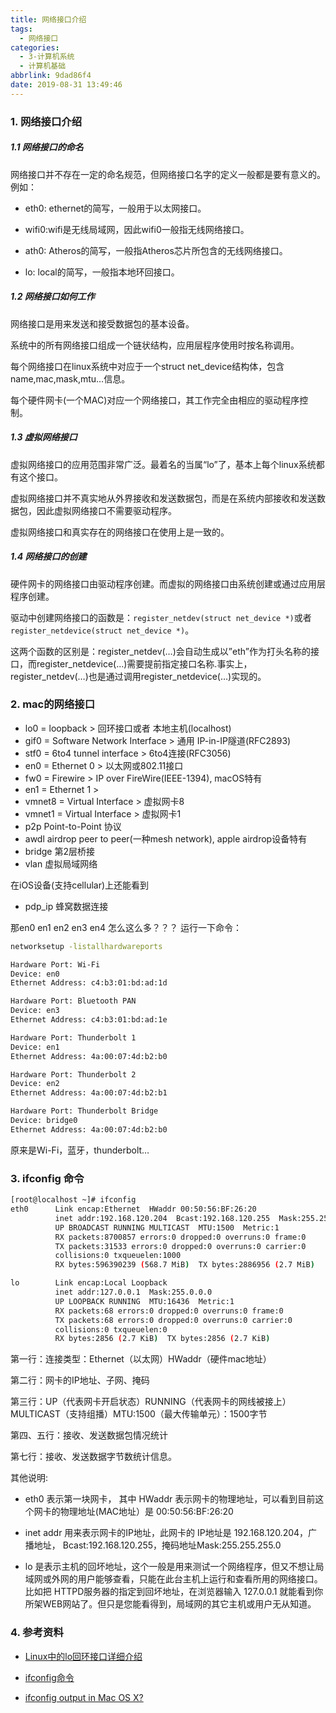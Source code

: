 ```yaml
---
title: 网络接口介绍
tags:
  - 网络接口
categories:
  - 3-计算机系统
  - 计算机基础
abbrlink: 9dad86f4
date: 2019-08-31 13:49:46
---
```


### 1. 网络接口介绍

##### 1.1 网络接口的命名

网络接口并不存在一定的命名规范，但网络接口名字的定义一般都是要有意义的。例如：

+ eth0: ethernet的简写，一般用于以太网接口。

+ wifi0:wifi是无线局域网，因此wifi0一般指无线网络接口。

+ ath0: Atheros的简写，一般指Atheros芯片所包含的无线网络接口。

+ lo: local的简写，一般指本地环回接口。

<!-- more -->

##### 1.2 网络接口如何工作

网络接口是用来发送和接受数据包的基本设备。

系统中的所有网络接口组成一个链状结构，应用层程序使用时按名称调用。

每个网络接口在linux系统中对应于一个struct net_device结构体，包含name,mac,mask,mtu…信息。

每个硬件网卡(一个MAC)对应一个网络接口，其工作完全由相应的驱动程序控制。

##### 1.3 虚拟网络接口

虚拟网络接口的应用范围非常广泛。最着名的当属“lo”了，基本上每个linux系统都有这个接口。

虚拟网络接口并不真实地从外界接收和发送数据包，而是在系统内部接收和发送数据包，因此虚拟网络接口不需要驱动程序。

虚拟网络接口和真实存在的网络接口在使用上是一致的。

##### 1.4 网络接口的创建

硬件网卡的网络接口由驱动程序创建。而虚拟的网络接口由系统创建或通过应用层程序创建。

驱动中创建网络接口的函数是：`register_netdev(struct net_device *)`或者`register_netdevice(struct net_device *)`。

这两个函数的区别是：register_netdev(…)会自动生成以”eth”作为打头名称的接口，而register_netdevice(…)需要提前指定接口名称.事实上，register_netdev(…)也是通过调用register_netdevice(…)实现的。



### 2. mac的网络接口

- lo0 = loopback > 回环接口或者 本地主机(localhost)
- gif0 = Software Network Interface > 通用 IP-in-IP隧道(RFC2893)
- stf0 = 6to4 tunnel interface > 6to4连接(RFC3056)
- en0 = Ethernet 0 > 以太网或802.11接口
- fw0 = Firewire > IP over FireWire(IEEE-1394), macOS特有
- en1 = Ethernet 1 > 
- vmnet8 = Virtual Interface > 虚拟网卡8
- vmnet1 = Virtual Interface > 虚拟网卡1
- p2p Point-to-Point 协议
- awdl airdrop peer to peer(一种mesh network), apple airdrop设备特有
- bridge 第2层桥接
- vlan 虚拟局域网络

在iOS设备(支持cellular)上还能看到

+ pdp_ip 蜂窝数据连接

那en0 en1 en2 en3 en4 怎么这么多？？？ 运行一下命令： 

```bash
networksetup -listallhardwareports

Hardware Port: Wi-Fi
Device: en0
Ethernet Address: c4:b3:01:bd:ad:1d

Hardware Port: Bluetooth PAN
Device: en3
Ethernet Address: c4:b3:01:bd:ad:1e

Hardware Port: Thunderbolt 1
Device: en1
Ethernet Address: 4a:00:07:4d:b2:b0

Hardware Port: Thunderbolt 2
Device: en2
Ethernet Address: 4a:00:07:4d:b2:b1

Hardware Port: Thunderbolt Bridge
Device: bridge0
Ethernet Address: 4a:00:07:4d:b2:b0
```

原来是Wi-Fi，蓝牙，thunderbolt…



### 3. ifconfig 命令

```bash
[root@localhost ~]# ifconfig
eth0      Link encap:Ethernet  HWaddr 00:50:56:BF:26:20  
          inet addr:192.168.120.204  Bcast:192.168.120.255  Mask:255.255.255.0
          UP BROADCAST RUNNING MULTICAST  MTU:1500  Metric:1
          RX packets:8700857 errors:0 dropped:0 overruns:0 frame:0
          TX packets:31533 errors:0 dropped:0 overruns:0 carrier:0
          collisions:0 txqueuelen:1000 
          RX bytes:596390239 (568.7 MiB)  TX bytes:2886956 (2.7 MiB)

lo        Link encap:Local Loopback  
          inet addr:127.0.0.1  Mask:255.0.0.0
          UP LOOPBACK RUNNING  MTU:16436  Metric:1
          RX packets:68 errors:0 dropped:0 overruns:0 frame:0
          TX packets:68 errors:0 dropped:0 overruns:0 carrier:0
          collisions:0 txqueuelen:0 
          RX bytes:2856 (2.7 KiB)  TX bytes:2856 (2.7 KiB)
```

第一行：连接类型：Ethernet（以太网）HWaddr（硬件mac地址）

第二行：网卡的IP地址、子网、掩码

第三行：UP（代表网卡开启状态）RUNNING（代表网卡的网线被接上）MULTICAST（支持组播）MTU:1500（最大传输单元）：1500字节

第四、五行：接收、发送数据包情况统计

第七行：接收、发送数据字节数统计信息。



其他说明:

+ eth0 表示第一块网卡， 其中 HWaddr 表示网卡的物理地址，可以看到目前这个网卡的物理地址(MAC地址）是 00:50:56:BF:26:20

+ inet addr 用来表示网卡的IP地址，此网卡的 IP地址是 192.168.120.204，广播地址， Bcast:192.168.120.255，掩码地址Mask:255.255.255.0 

+ lo 是表示主机的回坏地址，这个一般是用来测试一个网络程序，但又不想让局域网或外网的用户能够查看，只能在此台主机上运行和查看所用的网络接口。比如把 HTTPD服务器的指定到回坏地址，在浏览器输入 127.0.0.1 就能看到你所架WEB网站了。但只是您能看得到，局域网的其它主机或用户无从知道。



### 4. 参考资料

+ [Linux中的lo回环接口详细介绍](https://blog.csdn.net/huguohu2006/article/details/7261106)

+ [ifconfig命令](http://www.voidcn.com/article/p-ehcsampr-bmr.html)

+ [ifconfig output in Mac OS X?](https://superuser.com/questions/267660/can-someone-please-explain-ifconfig-output-in-mac-os-x)
